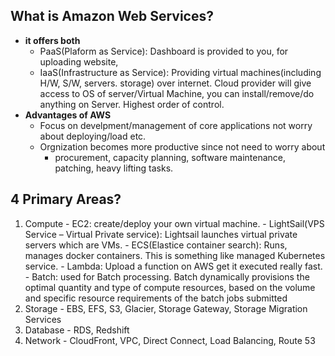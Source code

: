 ## What is Amazon Web Services?
  - **it offers both**
    - PaaS(Plaform as Service): Dashboard is provided to you, for uploading website, 
    - IaaS(Infrastructure as Service):  Providing virtual machines(including H/W, S/W, servers. storage) over internet. Cloud provider will give access to OS of server/Virtual Machine, you can install/remove/do anything on Server. Highest order of control.
  - **Advantages of AWS**
    - Focus on develpment/management of core applications not worry about deploying/load etc.
    - Orgnization becomes more productive since not need to worry about
      - procurement, capacity planning, software maintenance, patching, heavy lifting tasks.
      
## 4 Primary Areas?
  1. Compute
    - EC2: create/deploy your own virtual machine.
    - LightSail(VPS Service – Virtual Private service): Lightsail launches virtual private servers which are VMs.
    - ECS(Elastice container search): Runs, manages docker containers. This is something like managed Kubernetes service.
    - Lambda: Upload a function on AWS get it executed really fast.
    - Batch: used for Batch processing. Batch dynamically provisions the optimal quantity and type of compute resources, based on the volume and specific resource requirements of the batch jobs submitted
  2. Storage
    - EBS, EFS, S3, Glacier, Storage Gateway, Storage Migration Services
  3. Database
    - RDS, Redshift
  4. Network
    - CloudFront, VPC, Direct Connect, Load Balancing, Route 53
